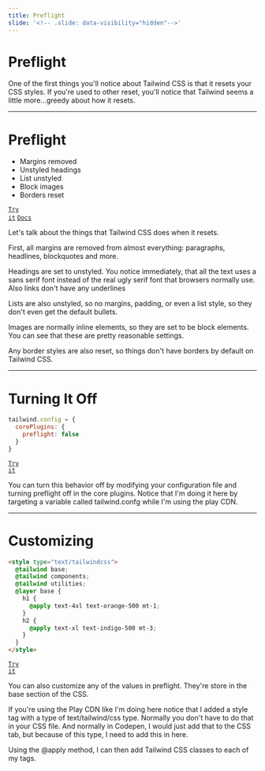 ```yaml
---
title: Preflight
slide: '<!-- .slide: data-visibility="hidden"-->'
---
```


<!-- .slide: data-state="layout-title" class="bg-dark"-->

# Preflight

> >

One of the first things you'll notice about Tailwind CSS is that it resets your CSS styles. If you're used to other reset, you'll notice that Tailwind seems a little more...greedy about how it resets.

---

# Preflight

- Margins removed
- Unstyled headings
- List unstyled
- Block images
- Borders reset

<a href="https://codepen.io/planetoftheweb/pen/yLPGPzq?editors=1000" target="_blank"><code class="code-royal">Try it</code></a>
<a href="https://tailwindcss.com/docs/preflight#extending-preflight"><code class="code-primary">Docs</code></a>

> >

Let's talk about the things that Tailwind CSS does when it resets.

First, all margins are removed from almost everything: paragraphs, headlines, blockquotes and more.

Headings are set to unstyled. You notice immediately, that all the text uses a sans serif font instead of the real ugly serif font that browsers normally use. Also links don't have any underlines

Lists are also unstyled, so no margins, padding, or even a list style, so they don't even get the default bullets.

Images are normally inline elements, so they are set to be block elements. You can see that these are pretty reasonable settings.

Any border styles are also reset, so things don't have borders by default on Tailwind CSS.

---

# Turning It Off

```js
tailwind.config = {
  corePlugins: {
    preflight: false
  }
}
```

<a href="https://codepen.io/planetoftheweb/pen/Bamvmvm?editors=1010" target="_blank"><code class="code-royal">Try it</code></a>

> >

You can turn this behavior off by modifying your configuration file and turning preflight off in the core plugins. Notice that I'm doing it here by targeting a variable called tailwind.confg while I'm using the play CDN.

---

# Customizing

```html
<style type="text/tailwindcss">
  @tailwind base;
  @tailwind components;
  @tailwind utilities;
  @layer base {
    h1 {
      @apply text-4xl text-orange-500 mt-1;
    }
    h2 {
      @apply text-xl text-indigo-500 mt-3;
    }
  }
</style>
```

<a href="https://codepen.io/planetoftheweb/pen/GROPyJO?editors=1000" target="_blank"><code class="code-royal">Try it</code></a>

> >

You can also customize any of the values in preflight. They're store in the base section of the CSS.

If you're using the Play CDN like I'm doing here notice that I added a style tag with a type of text/tailwind/css type. Normally you don't have to do that in your CSS file. And normally in Codepen, I would just add that to the CSS tab, but because of this type, I need to add this in here.

Using the @apply method, I can then add Tailwind CSS classes to each of my tags.
